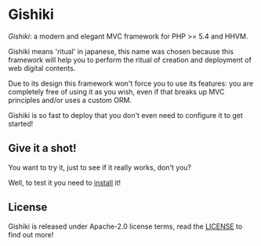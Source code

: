 # Gishiki
_*Gishiki*_: a modern and elegant MVC framework for PHP >= 5.4 and HHVM.

Gishiki means 'ritual' in japanese, this name was chosen because this framework will help you to perform the
ritual of creation and deployment of web digital contents.

Due to its design this framework won't force you to use its features: you are completely free of using it as you wish,
even if that breaks up MVC principles and/or uses a custom ORM.

Gishiki is so fast to deploy that you don't even need to configure it to get started!

## Give it a shot!
You want to try it, just to see if it really works, don't you?

Well, to test it you need to [install](installation/index.md) it!


## License
Gishiki is released under Apache-2.0 license terms, read the [LICENSE](license.md) to find out more!